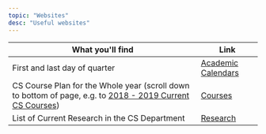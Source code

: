 ```yaml
---
topic: "Websites"
desc: "Useful websites"
---
```


| What you'll find | Link |
|-|-|
| First and last day of quarter  | [Academic Calendars](http://registrar.sa.ucsb.edu/calendars/calendars-deadlines/academic-calendars/academic-calendar-menu) | r, Univ. Holidays |
| CS Course Plan for the Whole year (scroll down to bottom of page, e.g. to [2018 - 2019 Current CS Courses](https://www.cs.ucsb.edu/sites/cs.ucsb.edu/files/f/2018-19_proposed_cs_courses.pdf)) | [Courses](https://www.cs.ucsb.edu/education/courses) | 
| List of Current Research in the CS Department | [Research](https://www.cs.ucsb.edu/research) |
